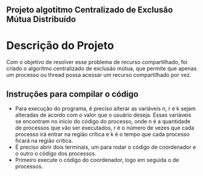 ## Projeto algotitmo Centralizado de Exclusão Mútua Distribuído

# Descrição do Projeto

 Com o objetivo de resolver esse problema de recurso compartilhado, foi criado o algoritmo centralizado de exclusão mútua, que permite que apenas um processo ou thread possa acessar um recurso compartilhado por vez. 

## Instruções para compilar o código

 - Para execução do programa, é preciso alterar as variáveis n, r e k sejam alteradas de acordo com o valor que o usuário deseja. Essas  variáveis se encontram no inicio do código do processo, onde n é a quantidade de processos que vão ser executados, r é o número de vezes que cada processo irá entrar na região crítica e k é o tempo que cada processo ficará na região crítica.
 - É preciso abrir dois terminais, um para rodar o código de coordenador e o outro o código dos processos.
 - Primeiro execute o código do coordenador, logo em seguida o de processos.